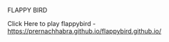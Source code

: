 FLAPPY BIRD 

Click Here to play flappybird - https://prernachhabra.github.io/flappybird.github.io/
